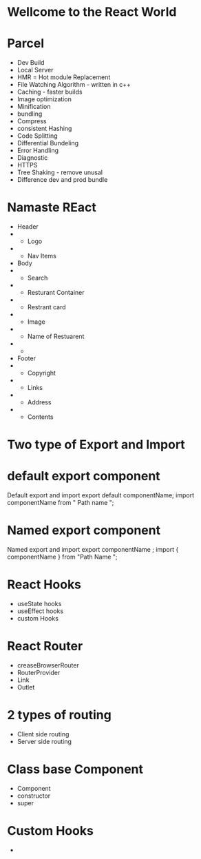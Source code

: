 # Wellcome to the React World 

# Parcel

- Dev Build 
- Local Server 
- HMR = Hot module Replacement
- File Watching Algorithm - written in c++
- Caching - faster builds 
- Image optimization 
- Minification 
- bundling 
- Compress
- consistent Hashing 
- Code Splitting 
- Differential Bundeling 
- Error Handling 
- Diagnostic 
- HTTPS
- Tree Shaking - remove unusal 
- Difference dev and prod bundle


# Namaste REact


* Header
* - Logo
* - Nav Items 
* Body
* - Search
* - Resturant Container
*   - Restrant card 
*    - Image
*    - Name of Restuarent
*    - 
* Footer
*  - Copyright 
*  - Links
*  - Address
*  - Contents


# Two type of Export and Import 

# default export component
Default export and import 
export default componentName;
import componentName from " Path name ";

# Named export component
Named export and import 
export componentName ;
import { componentName } from "Path Name ";



# React Hooks

- useState hooks 
- useEffect hooks 
- custom Hooks

 # React  Router 
 - creaseBrowserRouter
 - RouterProvider
 - Link
 - Outlet



 # 2 types of routing 
  - Client side routing 
  - Server side routing


  # Class base Component 
   - Component
   - constructor
   - super 
   
# Custom Hooks 
   - 